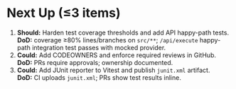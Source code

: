 # Next Up (≤3 items)
1) **Should:** Harden test coverage thresholds and add API happy-path tests.  
   **DoD:** coverage ≥80% lines/branches on `src/**`; `/api/execute` happy-path integration test passes with mocked provider.
2) **Could:** Add CODEOWNERS and enforce required reviews in GitHub.  
   **DoD:** PRs require approvals; ownership documented.
3) **Could:** Add JUnit reporter to Vitest and publish `junit.xml` artifact.  
   **DoD:** CI uploads `junit.xml`; PRs show test results inline.
